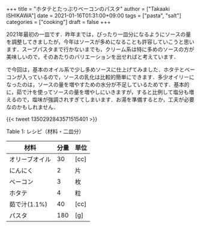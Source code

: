 +++
title = "ホタテとたっぷりベーコンのパスタ"
author = ["Takaaki ISHIKAWA"]
date = 2021-01-16T01:31:00+09:00
tags = ["pasta", "salt"]
categories = ["cooking"]
draft = false
+++

2021年最初の一皿です．昨年までは，ぴったり一皿分になるようにソースの量を調整してきましたが，今年はソースが多めになることも許容していこうと思います．スープパスタまで行かないまでも，クリーム系は特に多めのソースの方が美味しいので，そのあたりのバリエーションを出せればと考えています．

で今回は，基本のオイル系で少し多めソースに仕上げてみました．ホタテとベーコンが入っているので，ソースの乳化は比較的簡単にできます．多少オイリーになったのは，ソースの量を増やすための水分が不足しているためです．基本的に，茹で汁を使ってソースの量を増やしにいきますが，すると比例して塩分も増えるので，塩味が強調されすぎてしまいます．お湯を準備するとか，工夫が必要なのかもしれません．

{{< tweet 1350292843571515401 >}}

<div class="table-caption">
  <span class="table-number">Table 1</span>:
  レシピ（材料・二皿分）
</div>

| 材料      | 分量 | 単位 |
|---------|----|----|
| オリーブオイル | 30  | [cc] |
| にんにく  | 2   | 片   |
| ベーコン  | 3   | 枚   |
| ホタテ    | 4   | 粒   |
| 茹で汁(1.1%) | 40  | [cc] |
| パスタ    | 180 | [g]  |
